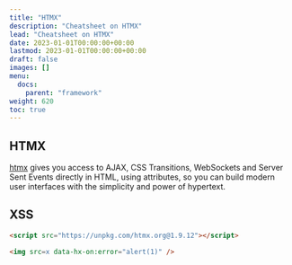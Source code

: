 ```yaml
---
title: "HTMX"
description: "Cheatsheet on HTMX"
lead: "Cheatsheet on HTMX"
date: 2023-01-01T00:00:00+00:00
lastmod: 2023-01-01T00:00:00+00:00
draft: false
images: []
menu:
  docs:
    parent: "framework"
weight: 620
toc: true
---
```


## HTMX

[htmx](https://htmx.org/) gives you access to AJAX, CSS Transitions, WebSockets and Server Sent Events directly in HTML, using attributes, so you can build modern user interfaces with the simplicity and power of hypertext.

## XSS

```html
<script src="https://unpkg.com/htmx.org@1.9.12"></script>

<img src=x data-hx-on:error="alert(1)" />
```
